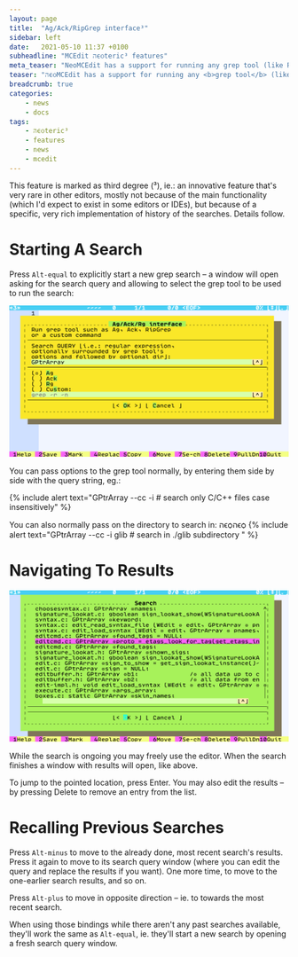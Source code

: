 ```yaml
---
layout: page
title:  "Ag/Ack/RipGrep interface³"
sidebar: left
date:   2021-05-10 11:37 +0100
subheadline: "MCEdit הϵѻteric³ features"
meta_teaser: "NeoMCEdit has a support for running any grep tool (like RipGrep or traditional grep) and parsing its output, allowing for quick navigation in projects."
teaser: "הϵѻMCEdit has a support for running any <b>grep tool</b> (like <b>RipGrep</b> or traditional <b>grep</b>) and parsing its output, allowing for quick navigation in projects."
breadcrumb: true
categories: 
    - news
    - docs
tags:
    - הϵѻteric³
    - features
    - news
    - mcedit
---
```


This feature is marked as third degree (³), ie.: an innovative 
feature that's very rare in other editors, mostly not because
of the main functionality (which I'd expect to exist in some
editors or IDEs), but because of a specific, very rich 
implementation of history of the searches. Details follow.


# Starting A Search

Press `Alt-equal` to explicitly start a new grep search – a window
will open asking for the search query and allowing to select the
grep tool to be used to run the search: 

![New search query window](/assets/img/grep_query_win.png)

You can pass options to the grep tool normally, by entering them
side by side with the query string, eg.:

{% include alert text="GPtrArray --cc -i # search only C/C++ files case insensitively" %}

You can also normally pass on the directory to search in:
הϵѻהϵѻ
{% include alert text="GPtrArray --cc -i glib # search in ./glib subdirectory " %}


# Navigating To Results

![New grep results window](/assets/img/grep_results.png)

While the search is ongoing you may freely use the editor. When the
search finishes a window with results will open, like above.

To jump to the pointed location, press Enter. You may also edit the
results – by pressing Delete to remove an entry from the list.

# Recalling Previous Searches

Press `Alt-minus` to move to the already done, most recent search's
results. Press it again to move to its search query window (where
you can edit the query and replace the results if you want). One
more time, to move to the one-earlier search results, and so on.

Press `Alt-plus` to move in opposite direction – ie. to towards the
most recent search.

When using those bindings while there aren't any past searches
available, they'll work the same as `Alt-equal`, ie. they'll start
a new search by opening a fresh search query window.

